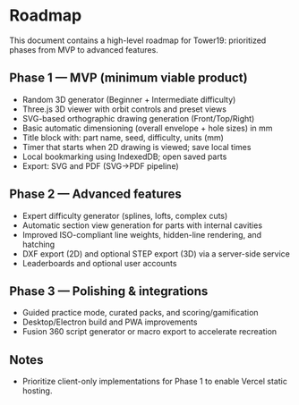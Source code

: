 # Roadmap

This document contains a high-level roadmap for Tower19: prioritized phases from MVP to advanced features.

## Phase 1 — MVP (minimum viable product)
- Random 3D generator (Beginner + Intermediate difficulty)
- Three.js 3D viewer with orbit controls and preset views
- SVG-based orthographic drawing generation (Front/Top/Right)
- Basic automatic dimensioning (overall envelope + hole sizes) in mm
- Title block with: part name, seed, difficulty, units (mm)
- Timer that starts when 2D drawing is viewed; save local times
- Local bookmarking using IndexedDB; open saved parts
- Export: SVG and PDF (SVG->PDF pipeline)

## Phase 2 — Advanced features
- Expert difficulty generator (splines, lofts, complex cuts)
- Automatic section view generation for parts with internal cavities
- Improved ISO-compliant line weights, hidden-line rendering, and hatching
- DXF export (2D) and optional STEP export (3D) via a server-side service
- Leaderboards and optional user accounts

## Phase 3 — Polishing & integrations
- Guided practice mode, curated packs, and scoring/gamification
- Desktop/Electron build and PWA improvements
- Fusion 360 script generator or macro export to accelerate recreation

## Notes
- Prioritize client-only implementations for Phase 1 to enable Vercel static hosting.
